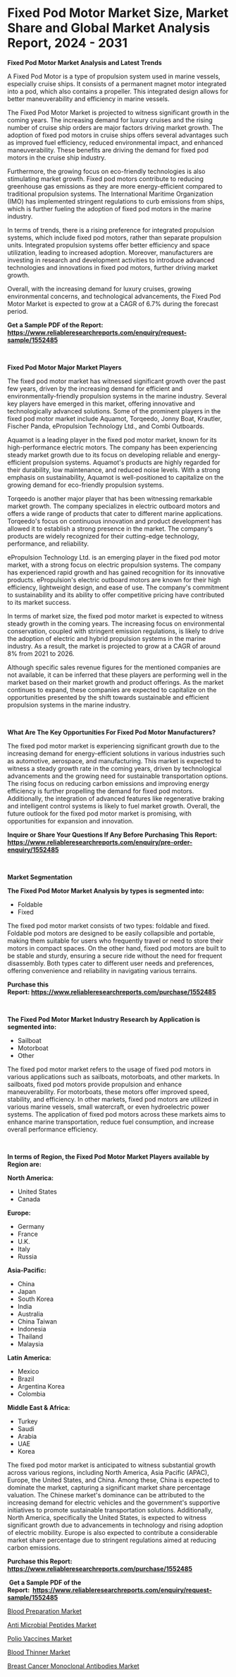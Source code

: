 <p><h1>Fixed Pod Motor Market Size, Market Share and Global Market Analysis Report, 2024 - 2031</h1></p><p><strong>Fixed Pod Motor Market Analysis and Latest Trends</strong></p>
<p><p>A Fixed Pod Motor is a type of propulsion system used in marine vessels, especially cruise ships. It consists of a permanent magnet motor integrated into a pod, which also contains a propeller. This integrated design allows for better maneuverability and efficiency in marine vessels.</p><p>The Fixed Pod Motor Market is projected to witness significant growth in the coming years. The increasing demand for luxury cruises and the rising number of cruise ship orders are major factors driving market growth. The adoption of fixed pod motors in cruise ships offers several advantages such as improved fuel efficiency, reduced environmental impact, and enhanced maneuverability. These benefits are driving the demand for fixed pod motors in the cruise ship industry.</p><p>Furthermore, the growing focus on eco-friendly technologies is also stimulating market growth. Fixed pod motors contribute to reducing greenhouse gas emissions as they are more energy-efficient compared to traditional propulsion systems. The International Maritime Organization (IMO) has implemented stringent regulations to curb emissions from ships, which is further fueling the adoption of fixed pod motors in the marine industry.</p><p>In terms of trends, there is a rising preference for integrated propulsion systems, which include fixed pod motors, rather than separate propulsion units. Integrated propulsion systems offer better efficiency and space utilization, leading to increased adoption. Moreover, manufacturers are investing in research and development activities to introduce advanced technologies and innovations in fixed pod motors, further driving market growth.</p><p>Overall, with the increasing demand for luxury cruises, growing environmental concerns, and technological advancements, the Fixed Pod Motor Market is expected to grow at a CAGR of 6.7% during the forecast period.</p></p>
<p><strong>Get a Sample PDF of the Report:&nbsp; <a href="https://www.reliableresearchreports.com/enquiry/request-sample/1552485">https://www.reliableresearchreports.com/enquiry/request-sample/1552485</a></strong></p>
<p>&nbsp;</p>
<p><strong>Fixed Pod Motor Major Market Players</strong></p>
<p><p>The fixed pod motor market has witnessed significant growth over the past few years, driven by the increasing demand for efficient and environmentally-friendly propulsion systems in the marine industry. Several key players have emerged in this market, offering innovative and technologically advanced solutions. Some of the prominent players in the fixed pod motor market include Aquamot, Torqeedo, Jonny Boat, Krautler, Fischer Panda, ePropulsion Technology Ltd., and Combi Outboards.</p><p>Aquamot is a leading player in the fixed pod motor market, known for its high-performance electric motors. The company has been experiencing steady market growth due to its focus on developing reliable and energy-efficient propulsion systems. Aquamot's products are highly regarded for their durability, low maintenance, and reduced noise levels. With a strong emphasis on sustainability, Aquamot is well-positioned to capitalize on the growing demand for eco-friendly propulsion systems.</p><p>Torqeedo is another major player that has been witnessing remarkable market growth. The company specializes in electric outboard motors and offers a wide range of products that cater to different marine applications. Torqeedo's focus on continuous innovation and product development has allowed it to establish a strong presence in the market. The company's products are widely recognized for their cutting-edge technology, performance, and reliability.</p><p>ePropulsion Technology Ltd. is an emerging player in the fixed pod motor market, with a strong focus on electric propulsion systems. The company has experienced rapid growth and has gained recognition for its innovative products. ePropulsion's electric outboard motors are known for their high efficiency, lightweight design, and ease of use. The company's commitment to sustainability and its ability to offer competitive pricing have contributed to its market success.</p><p>In terms of market size, the fixed pod motor market is expected to witness steady growth in the coming years. The increasing focus on environmental conservation, coupled with stringent emission regulations, is likely to drive the adoption of electric and hybrid propulsion systems in the marine industry. As a result, the market is projected to grow at a CAGR of around 8% from 2021 to 2026.</p><p>Although specific sales revenue figures for the mentioned companies are not available, it can be inferred that these players are performing well in the market based on their market growth and product offerings. As the market continues to expand, these companies are expected to capitalize on the opportunities presented by the shift towards sustainable and efficient propulsion systems in the marine industry.</p></p>
<p>&nbsp;</p>
<p><strong>What Are The Key Opportunities For Fixed Pod Motor Manufacturers?</strong></p>
<p><p>The fixed pod motor market is experiencing significant growth due to the increasing demand for energy-efficient solutions in various industries such as automotive, aerospace, and manufacturing. This market is expected to witness a steady growth rate in the coming years, driven by technological advancements and the growing need for sustainable transportation options. The rising focus on reducing carbon emissions and improving energy efficiency is further propelling the demand for fixed pod motors. Additionally, the integration of advanced features like regenerative braking and intelligent control systems is likely to fuel market growth. Overall, the future outlook for the fixed pod motor market is promising, with opportunities for expansion and innovation.</p></p>
<p><strong>Inquire or Share Your Questions If Any Before Purchasing This Report: <a href="https://www.reliableresearchreports.com/enquiry/pre-order-enquiry/1552485">https://www.reliableresearchreports.com/enquiry/pre-order-enquiry/1552485</a></strong></p>
<p>&nbsp;</p>
<p><strong>Market Segmentation</strong></p>
<p><strong>The Fixed Pod Motor Market Analysis by types is segmented into:</strong></p>
<p><ul><li>Foldable</li><li>Fixed</li></ul></p>
<p><p>The fixed pod motor market consists of two types: foldable and fixed. Foldable pod motors are designed to be easily collapsible and portable, making them suitable for users who frequently travel or need to store their motors in compact spaces. On the other hand, fixed pod motors are built to be stable and sturdy, ensuring a secure ride without the need for frequent disassembly. Both types cater to different user needs and preferences, offering convenience and reliability in navigating various terrains.</p></p>
<p><strong>Purchase this Report:&nbsp;<a href="https://www.reliableresearchreports.com/purchase/1552485">https://www.reliableresearchreports.com/purchase/1552485</a></strong></p>
<p>&nbsp;</p>
<p><strong>The Fixed Pod Motor Market Industry Research by Application is segmented into:</strong></p>
<p><ul><li>Sailboat</li><li>Motorboat</li><li>Other</li></ul></p>
<p><p>The fixed pod motor market refers to the usage of fixed pod motors in various applications such as sailboats, motorboats, and other markets. In sailboats, fixed pod motors provide propulsion and enhance maneuverability. For motorboats, these motors offer improved speed, stability, and efficiency. In other markets, fixed pod motors are utilized in various marine vessels, small watercraft, or even hydroelectric power systems. The application of fixed pod motors across these markets aims to enhance marine transportation, reduce fuel consumption, and increase overall performance efficiency.</p></p>
<p>&nbsp;</p>
<p><strong>In terms of Region, the Fixed Pod Motor Market Players available by Region are:</strong></p>
<p>
    <p> <strong> North America: </strong>
        <ul>
            <li>United States</li>
            <li>Canada</li>
        </ul>
        </p> 
    <p> <strong> Europe: </strong>
        <ul>
            <li>Germany</li>
            <li>France</li>
            <li>U.K.</li>
            <li>Italy</li>
            <li>Russia</li>
        </ul>
        </p> 
    <p> <strong> Asia-Pacific: </strong>
        <ul>
            <li>China</li>
            <li>Japan</li>
            <li>South Korea</li>
            <li>India</li>
            <li>Australia</li>
            <li>China Taiwan</li>
            <li>Indonesia</li>
            <li>Thailand</li>
            <li>Malaysia</li>
        </ul>
        </p> 
    <p> <strong> Latin America: </strong>
        <ul>
            <li>Mexico</li>
            <li>Brazil</li>
            <li>Argentina Korea</li>
            <li>Colombia</li>
        </ul>
        </p> 
    <p> <strong> Middle East & Africa: </strong>
        <ul>
            <li>Turkey</li>
            <li>Saudi</li>
            <li>Arabia</li>
            <li>UAE</li>
            <li>Korea</li>
        </ul>
    </p>
    </p>
<p><p>The fixed pod motor market is anticipated to witness substantial growth across various regions, including North America, Asia Pacific (APAC), Europe, the United States, and China. Among these, China is expected to dominate the market, capturing a significant market share percentage valuation. The Chinese market's dominance can be attributed to the increasing demand for electric vehicles and the government's supportive initiatives to promote sustainable transportation solutions. Additionally, North America, specifically the United States, is expected to witness significant growth due to advancements in technology and rising adoption of electric mobility. Europe is also expected to contribute a considerable market share percentage due to stringent regulations aimed at reducing carbon emissions.</p></p>
<p><strong>Purchase this Report: <a href="https://www.reliableresearchreports.com/purchase/1552485">https://www.reliableresearchreports.com/purchase/1552485</a></strong></p>
<p>&nbsp;<strong>Get a Sample PDF of the Report:&nbsp;&nbsp;<a href="https://www.reliableresearchreports.com/enquiry/request-sample/1552485">https://www.reliableresearchreports.com/enquiry/request-sample/1552485</a></strong></p>
<p><strong></strong></p>
<p><p><a href="https://medium.com/@loriwatson1948/blood-preparation-market-size-reveals-the-best-marketing-channels-in-global-industry-35841b7828ac">Blood Preparation Market</a></p><p><a href="https://medium.com/@loriwatson1948/anti-microbial-peptides-market-outlook-industry-overview-and-forecast-2023-to-2030-6a589a3257e3">Anti Microbial Peptides Market</a></p><p><a href="https://medium.com/@loriwatson1948/polio-vaccines-market-insights-into-market-cagr-market-trends-and-growth-strategies-4624cafe4815">Polio Vaccines Market</a></p><p><a href="https://medium.com/@loriwatson1948/blood-thinner-market-trends-forecast-and-competitive-analysis-to-2030-745cc33f4179">Blood Thinner Market</a></p><p><a href="https://medium.com/@loriwatson1948/breast-cancer-monoclonal-antibodies-market-competitive-analysis-market-trends-and-forecast-to-f34665e1c006">Breast Cancer Monoclonal Antibodies Market</a></p></p>